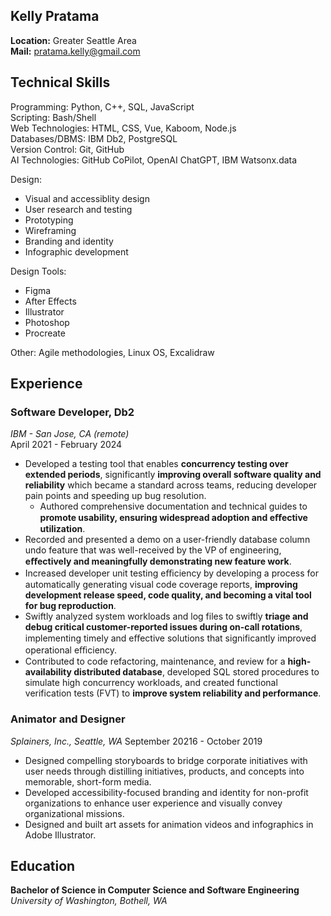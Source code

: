 ## Kelly Pratama
**Location:** Greater Seattle Area<br>
**Mail:** pratama.kelly@gmail.com<br>

## Technical Skills

Programming: Python, C++, SQL, JavaScript<br>
Scripting: Bash/Shell<br>
Web Technologies: HTML, CSS, Vue, Kaboom, Node.js<br>
Databases/DBMS: IBM Db2, PostgreSQL<br>
Version Control: Git, GitHub<br>
AI Technologies: GitHub CoPilot, OpenAI ChatGPT, IBM Watsonx.data<br>

Design: 
- Visual and accessiblity design
- User research and testing 
- Prototyping
- Wireframing
- Branding and identity
- Infographic development

Design Tools: 
- Figma
- After Effects
- Illustrator
- Photoshop
- Procreate


Other: Agile methodologies, Linux OS, Excalidraw<br>


## Experience
### Software Developer, Db2 
*IBM - San Jose, CA (remote)*<br>
April 2021 - February 2024<br>
- Developed a testing tool that enables **concurrency testing over extended periods**, significantly **improving overall software quality and reliability** which became a standard across teams, reducing developer pain points and speeding up bug resolution.
    - Authored comprehensive documentation and technical guides to **promote usability,
ensuring widespread adoption and eﬀective utilization**.
- Recorded and presented a demo on a user-friendly database column undo feature that was well-received by the VP of engineering, **eﬀectively and meaningfully demonstrating new feature work**.
- Increased developer unit testing eﬃciency by developing a process for automatically generating visual code coverage reports, **improving development release speed, code quality, and becoming a vital tool for bug reproduction**.
- Swiftly analyzed system workloads and log files to swiftly **triage and debug critical customer-reported issues during on-call rotations**, implementing timely and eﬀective solutions that significantly improved operational eﬃciency.
- Contributed to code refactoring, maintenance, and review for a **high-availability distributed database**, developed SQL stored procedures to simulate high concurrency workloads, and created functional verification tests (FVT) to **improve system reliability and performance**.

### Animator and Designer
*Splainers, Inc., Seattle, WA* 
September 20216 - October 2019
- Designed compelling storyboards to bridge corporate initiatives with user needs through distilling initiatives, products, and concepts into memorable, short-form media.
- Developed accessibility-focused branding and identity for non-profit organizations to enhance user experience and visually convey organizational missions. 
- Designed and built art assets for animation videos and infographics in Adobe Illustrator.

## Education
**Bachelor of Science in Computer Science and Software Engineering**<br>
*University of Washington, Bothell, WA*<br>
